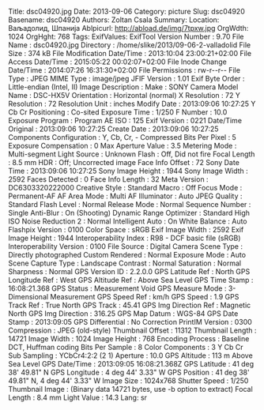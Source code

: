 Title: dsc04920.jpg
Date: 2013-09-06
Category: picture
Slug: dsc04920
Basename: dsc04920
Authors: Zoltan Csala
Summary:
Location: Ваљадолид, Шпанија
Ablpicurl: http://abload.de/img/7tpxw.jpg
OrgWdth: 1024
OrgHght: 768
Tags:
ExifValues: ExifTool Version Number : 9.70
            File Name : dsc04920.jpg
            Directory : /home/slike/2013/09-06-2-valladolid
            File Size : 374 kB
            File Modification Date/Time : 2013:10:04 23:00:21+02:00
            File Access Date/Time : 2015:05:22 00:02:07+02:00
            File Inode Change Date/Time : 2014:07:26 16:31:30+02:00
            File Permissions : rw-r--r--
            File Type : JPEG
            MIME Type : image/jpeg
            JFIF Version : 1.01
            Exif Byte Order : Little-endian (Intel, II)
            Image Description :
            Make : SONY
            Camera Model Name : DSC-HX5V
            Orientation : Horizontal (normal)
            X Resolution : 72
            Y Resolution : 72
            Resolution Unit : inches
            Modify Date : 2013:09:06 10:27:25
            Y Cb Cr Positioning : Co-sited
            Exposure Time : 1/250
            F Number : 10.0
            Exposure Program : Program AE
            ISO : 125
            Exif Version : 0221
            Date/Time Original : 2013:09:06 10:27:25
            Create Date : 2013:09:06 10:27:25
            Components Configuration : Y, Cb, Cr, -
            Compressed Bits Per Pixel : 5
            Exposure Compensation : 0
            Max Aperture Value : 3.5
            Metering Mode : Multi-segment
            Light Source : Unknown
            Flash : Off, Did not fire
            Focal Length : 8.5 mm
            HDR : Off; Uncorrected image
            Face Info Offset : 72
            Sony Date Time : 2013:09:06 10:27:25
            Sony Image Height : 1944
            Sony Image Width : 2592
            Faces Detected : 0
            Face Info Length : 32
            Meta Version : DC6303320222000
            Creative Style : Standard
            Macro : Off
            Focus Mode : Permanent-AF
            AF Area Mode : Multi
            AF Illuminator : Auto
            JPEG Quality : Standard
            Flash Level : Normal
            Release Mode : Normal
            Sequence Number : Single
            Anti-Blur : On (Shooting)
            Dynamic Range Optimizer : Standard
            High ISO Noise Reduction 2 : Normal
            Intelligent Auto : On
            White Balance : Auto
            Flashpix Version : 0100
            Color Space : sRGB
            Exif Image Width : 2592
            Exif Image Height : 1944
            Interoperability Index : R98 - DCF basic file (sRGB)
            Interoperability Version : 0100
            File Source : Digital Camera
            Scene Type : Directly photographed
            Custom Rendered : Normal
            Exposure Mode : Auto
            Scene Capture Type : Landscape
            Contrast : Normal
            Saturation : Normal
            Sharpness : Normal
            GPS Version ID : 2.2.0.0
            GPS Latitude Ref : North
            GPS Longitude Ref : West
            GPS Altitude Ref : Above Sea Level
            GPS Time Stamp : 16:08:21.368
            GPS Status : Measurement Void
            GPS Measure Mode : 3-Dimensional Measurement
            GPS Speed Ref : km/h
            GPS Speed : 1.9
            GPS Track Ref : True North
            GPS Track : 45.41
            GPS Img Direction Ref : Magnetic North
            GPS Img Direction : 316.25
            GPS Map Datum : WGS-84
            GPS Date Stamp : 2013:09:05
            GPS Differential : No Correction
            PrintIM Version : 0300
            Compression : JPEG (old-style)
            Thumbnail Offset : 11312
            Thumbnail Length : 14721
            Image Width : 1024
            Image Height : 768
            Encoding Process : Baseline DCT, Huffman coding
            Bits Per Sample : 8
            Color Components : 3
            Y Cb Cr Sub Sampling : YCbCr4:2:2 (2 1)
            Aperture : 10.0
            GPS Altitude : 113 m Above Sea Level
            GPS Date/Time : 2013:09:05 16:08:21.368Z
            GPS Latitude : 41 deg 38' 49.81" N
            GPS Longitude : 4 deg 44' 3.33" W
            GPS Position : 41 deg 38' 49.81" N, 4 deg 44' 3.33" W
            Image Size : 1024x768
            Shutter Speed : 1/250
            Thumbnail Image : (Binary data 14721 bytes, use -b option to extract)
            Focal Length : 8.4 mm
            Light Value : 14.3
Lang: sr


